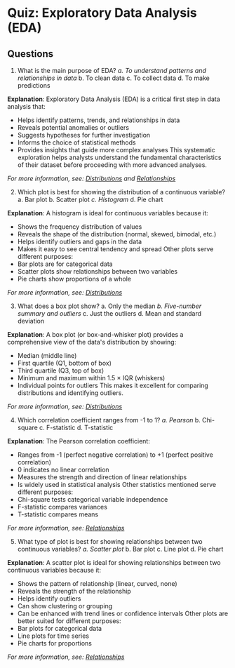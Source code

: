 # Quiz: Exploratory Data Analysis (EDA)

## Questions

1. What is the main purpose of EDA?
   _a. To understand patterns and relationships in data_
   b. To clean data
   c. To collect data
   d. To make predictions

**Explanation**: Exploratory Data Analysis (EDA) is a critical first step in data analysis that:
- Helps identify patterns, trends, and relationships in data
- Reveals potential anomalies or outliers
- Suggests hypotheses for further investigation
- Informs the choice of statistical methods
- Provides insights that guide more complex analyses
This systematic exploration helps analysts understand the fundamental characteristics of their dataset before proceeding with more advanced analyses.

*For more information, see: [Distributions](../2.3-eda/distributions.md) and [Relationships](../2.3-eda/relationships.md)*

2. Which plot is best for showing the distribution of a continuous variable?
   a. Bar plot
   b. Scatter plot
   _c. Histogram_
   d. Pie chart

**Explanation**: A histogram is ideal for continuous variables because it:
- Shows the frequency distribution of values
- Reveals the shape of the distribution (normal, skewed, bimodal, etc.)
- Helps identify outliers and gaps in the data
- Makes it easy to see central tendency and spread
Other plots serve different purposes:
- Bar plots are for categorical data
- Scatter plots show relationships between two variables
- Pie charts show proportions of a whole

*For more information, see: [Distributions](../2.3-eda/distributions.md)*

3. What does a box plot show?
   a. Only the median
   _b. Five-number summary and outliers_
   c. Just the outliers
   d. Mean and standard deviation

**Explanation**: A box plot (or box-and-whisker plot) provides a comprehensive view of the data's distribution by showing:
- Median (middle line)
- First quartile (Q1, bottom of box)
- Third quartile (Q3, top of box)
- Minimum and maximum within 1.5 × IQR (whiskers)
- Individual points for outliers
This makes it excellent for comparing distributions and identifying outliers.

*For more information, see: [Distributions](../2.3-eda/distributions.md)*

4. Which correlation coefficient ranges from -1 to 1?
   _a. Pearson_
   b. Chi-square
   c. F-statistic
   d. T-statistic

**Explanation**: The Pearson correlation coefficient:
- Ranges from -1 (perfect negative correlation) to +1 (perfect positive correlation)
- 0 indicates no linear correlation
- Measures the strength and direction of linear relationships
- Is widely used in statistical analysis
Other statistics mentioned serve different purposes:
- Chi-square tests categorical variable independence
- F-statistic compares variances
- T-statistic compares means

*For more information, see: [Relationships](../2.3-eda/relationships.md)*

5. What type of plot is best for showing relationships between two continuous variables?
   _a. Scatter plot_
   b. Bar plot
   c. Line plot
   d. Pie chart

**Explanation**: A scatter plot is ideal for showing relationships between two continuous variables because it:
- Shows the pattern of relationship (linear, curved, none)
- Reveals the strength of the relationship
- Helps identify outliers
- Can show clustering or grouping
- Can be enhanced with trend lines or confidence intervals
Other plots are better suited for different purposes:
- Bar plots for categorical data
- Line plots for time series
- Pie charts for proportions

*For more information, see: [Relationships](../2.3-eda/relationships.md)*
